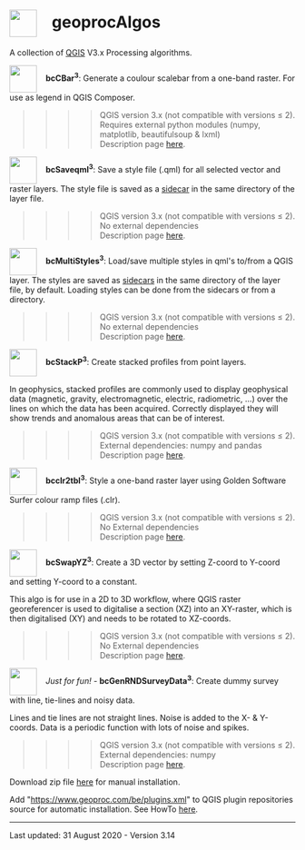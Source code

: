 <h1><img src="https://www.geoproc.com/be/img/geoproc.png" width="48" height="48" align="absmiddle" />&nbsp;&nbsp;&nbsp;&nbsp;geoprocAlgos</h1>
<p>A collection of <a href="https://qgis.org/en/site/" target="_blank">QGIS</a> V3.x Processing algorithms.</p>

<p><img src="https://www.geoproc.com/be/img/bcCbar.png" width="48" height="48" align="absmiddle" />&nbsp;&nbsp;&nbsp;&nbsp;<strong>bcCBar<sup>3</sup></strong>: Generate a coulour scalebar from a one-band raster. For use as legend in QGIS Composer.</p>
<blockquote>
  <blockquote>
    <blockquote>
      <blockquote>
         <p>QGIS version 3.x (not compatible with versions &le; 2).<br />
         Requires external python modules (numpy, matplotlib, beautifulsoup &amp; lxml)<br />
         Description page <a href="https://www.geoproc.com/be/bccbar3.htm">here</a>.</p>
      </blockquote>
    </blockquote>
  </blockquote>
</blockquote>

<p><img src="https://www.geoproc.com/be/img/bcSaveqml.png" width="48" height="48" align="absmiddle" />&nbsp;&nbsp;&nbsp;&nbsp;<strong>bcSaveqml<sup>3</sup></strong>: Save a style file (.qml) for all selected vector and raster layers. The style file is saved as a <a href="https://en.wikipedia.org/wiki/Sidecar_file" target="_blank">sidecar</a> in the same directory of the layer file.</p>
<blockquote>
  <blockquote>
    <blockquote>
      <blockquote>
        <p>QGIS version 3.x (not compatible with versions &le; 2).<br />
        No external dependencies<br />
        Description page <a href="https://www.geoproc.com/be/bcSaveqml3.htm">here</a>.</p>
      </blockquote>
    </blockquote>
  </blockquote>
</blockquote>

<p><img src="https://www.geoproc.com/be/img/bcMultiStyles.png" width="48" height="48" align="absmiddle" />&nbsp;&nbsp;&nbsp;&nbsp;<strong>bcMultiStyles<sup>3</sup></strong>: Load/save multiple styles in qml's to/from a QGIS layer. The styles are saved as <a href="https://en.wikipedia.org/wiki/Sidecar_file" target="_blank">sidecars</a> in the same directory of the layer file, by default. Loading styles can be done from the sidecars or from a directory.</p>
<blockquote>
  <blockquote>
    <blockquote>
      <blockquote>
        <p>QGIS version 3.x (not compatible with versions &le; 2).<br />
        No external dependencies<br />
        Description page <a href="https://www.geoproc.com/be/bcMultiStyles3.htm">here</a>.</p>
      </blockquote>
    </blockquote>
  </blockquote>
</blockquote>

<p><img src="https://www.geoproc.com/be/img/bcStackP.png" width="48" height="48" align="absmiddle" />&nbsp;&nbsp;&nbsp;&nbsp;<strong>bcStackP<sup>3</sup></strong>: Create stacked profiles from point layers.</p>
<p>In geophysics, stacked profiles are commonly used to display geophysical data (magnetic, gravity, electromagnetic, electric, radiometric, ...) over the lines on which the data has been acquired. Correctly displayed they will show trends and anomalous areas that can be of interest.</p>
<blockquote>
  <blockquote>
    <blockquote>
      <blockquote>
        <p>QGIS version 3.x (not compatible with versions &le; 2).<br />
        External dependencies: numpy and pandas<br />
        Description page <a href="https://www.geoproc.com/be/bcStackP3.htm">here</a>.</p>
      </blockquote>
    </blockquote>
  </blockquote>
</blockquote>

<p><img src="https://www.geoproc.com/be/img/bcclr2tbl.png" width="48" height="48" align="absmiddle" />&nbsp;&nbsp;&nbsp;&nbsp;<strong>bcclr2tbl<sup>3</sup></strong>: Style a one-band raster layer using Golden Software Surfer colour ramp files (.clr).</p>
<blockquote>
  <blockquote>
    <blockquote>
      <blockquote>
        <p>QGIS version 3.x (not compatible with versions &le; 2).<br />
        No External dependencies<br />
        Description page <a href="https://www.geoproc.com/be/bcclr2tbl3.htm">here</a>.</p>
      </blockquote>
    </blockquote>
  </blockquote>
</blockquote>

<p><img src="https://www.geoproc.com/be/img/bcSwapYZ.png" width="48" height="48" align="absmiddle" />&nbsp;&nbsp;&nbsp;&nbsp;<strong>bcSwapYZ<sup>3</sup></strong>: Create a 3D vector by setting Z-coord to Y-coord and setting Y-coord to a constant.</p>
<p>This algo is for use in a 2D to 3D workflow, where QGIS raster georeferencer is used to digitalise a section (XZ) into an XY-raster, which is then digitalised (XY) and needs to be rotated to XZ-coords.</p>
<blockquote>
  <blockquote>
    <blockquote>
      <blockquote>
        <p>QGIS version 3.x (not compatible with versions &le; 2).<br />
        No External dependencies<br />
        Description page <a href="https://www.geoproc.com/be/bcSwapYZ3.htm">here</a>.</p>
      </blockquote>
    </blockquote>
  </blockquote>
</blockquote>

<p><img src="https://www.geoproc.com/be/img/bcGenRNDSurveyData.png" width="48" height="48" align="absmiddle" />&nbsp;&nbsp;&nbsp;&nbsp;<em>Just for fun!</em> - <strong>bcGenRNDSurveyData<sup>3</sup></strong>: Create dummy survey with line, tie-lines and noisy data.</p>
<p>Lines and tie lines are not straight lines. Noise is added to the X- &amp; Y-coords. Data is a periodic function with lots of noise and spikes.</p>
<blockquote>
  <blockquote>
    <blockquote>
      <blockquote>
        <p>QGIS version 3.x (not compatible with versions &le; 2).<br />
        External dependencies: numpy<br />
        Description page <a href="https://www.geoproc.com/be/bcGenRNDSurveyData3.htm">here</a>.</p>
      </blockquote>
    </blockquote>
  </blockquote>
</blockquote>

Download zip file [here](https://www.geoproc.com/be/support/geoprocAlgos.zip) for manual installation.

Add "https://www.geoproc.com/be/plugins.xml" to QGIS plugin repositories source for automatic installation. See HowTo [here](https://www.geoproc.com/be/repinst3.htm).

---

Last updated: 31 August 2020 - Version 3.14
